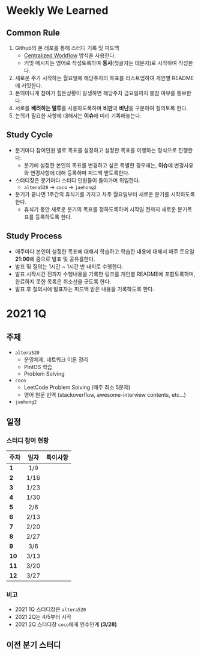 # Weekly We Learned

## Common Rule
1. Github의 본 레포를 통해 스터디 기록 및 피드백
    - [Centralized Workflow](https://lhy.kr/git-workflow) 방식을 사용한다.
    - 커밋 메시지는 영어로 작성토록하며 **동사**(첫글자는 대문자)로 시작하여 작성한다.      
1. 새로운 주가 시작하는 월요일에 해당주차의 목표를 리스트업하여 개인별 README에 커밋한다.
1. 본의아니게 참여가 힘든상황이 발생하면 해당주차 금요일까지 불참 여부를 통보한다.
1. 서로를 **배려하는 말투**를 사용하도록하며 **비판**과 **비난**을 구분하여 질의토록 한다.
1. 논의가 필요한 사항에 대해서는 **이슈**에 미리 기록해놓는다. 


## Study Cycle
- 분기마다 참여인원 별로 목표를 설정하고 설정한 목표를 이행하는 형식으로 진행한다.
    - 분기에 설정한 본인의 목표를 변경하고 싶은 특별한 경우에는, **이슈**에 변경사유와 변경사항에 대해 등록하며 피드백 받도록한다. 
- 스터디장은 분기마다 스터디 인원들이 돌아가며 위임한다.
    - `altera520` → `coco` → `jaehong2`
- 분기가 끝나면 1주간의 휴식기를 가지고 차주 월요일부터 새로운 분기를 시작하도록 한다.
    - 휴식기 동안 새로운 분기의 목표를 정하도록하며 시작일 전까지 새로운 분기목표를 등록하도록 한다.

## Study Process
- 매주마다 본인이 설정한 목표에 대해서 학습하고 학습한 내용에 대해서 매주 토요일 **21:00**에 줌으로 발표 및 공유를한다.
- 발표 및 질의는 1시간 ~ 1시간 반 내지로 수행한다.
- 발표 시작시간 전까지 수행내용을 기록한 링크를 개인별 README에 포함토록하며, 완료하지 못한 목록은 취소선을 긋도록 한다.
- 발표 후 질의시에 발표자는 피드백 받은 내용을 기록하도록 한다.

# 2021 1Q

## 주제
- `altera520`
    - 운영체제, 네트워크 이론 정리
    - PintOS 학습
    - Problem Solving
- `coco`
    - LeetCode Problem Solving (매주 최소 5문제)
    - 영어 원문 번역 (stackoverflow, awesome-interview contents, etc...) 
- `jaehong2`

## 일정
### 스터디 참여 현황
| 주차   | 일자      | 특이사항 |
|:-------|:---------:|:---------|
| **1**  | 1/9       |          |
| **2**  | 1/16      |          |
| **3**  | 1/23      |          |
| **4**  | 1/30      |          |
| **5**  | 2/6       |          |
| **6**  | 2/13      |          |
| **7**  | 2/20      |          |
| **8**  | 2/27      |          |
| **9**  | 3/6       |          |
| **10** | 3/13      |          |
| **11** | 3/20      |          |
| **12** | 3/27      |          |

### 비고
- 2021 1Q 스터디장은 `altera520`
- 2021 2Q는 4/5부터 시작
- 2021 2Q 스터디장 `coco`에게 인수인계 **(3/28)**

## 이전 분기 스터디
